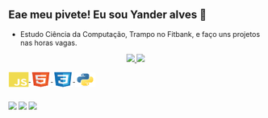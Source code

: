 ## Eae meu pivete! Eu sou Yander alves 🤙


- Estudo Ciência da Computação, Trampo no Fitbank, e faço uns projetos nas horas vagas.
<div align="center">
 <a href="https://github.com/Yanderalves">
<img height="160em" src="https://github-readme-stats.vercel.app/api?username=Yanderalves&show_icons=true&theme=chartreuse-darka&include_all_commits=true&count_private=true"/>
  <img height="160em" src="https://github-readme-stats.vercel.app/api/top-langs/?username=Yanderalves&layout=compact&langs_count=7&theme=chartreuse-dark"/>
</div>
  <div style="display: inline_block"><br>
  <img align="center" alt="Sam-Js" height="30" width="40" src="https://raw.githubusercontent.com/devicons/devicon/master/icons/javascript/javascript-plain.svg">
  <img align="center" alt="Sam-HTML" height="30" width="40" src="https://raw.githubusercontent.com/devicons/devicon/master/icons/html5/html5-original.svg">
  <img align="center" alt="Sam-CSS" height="30" width="40" src="https://raw.githubusercontent.com/devicons/devicon/master/icons/css3/css3-original.svg">
  <img align="center" alt="Sam-Python" height="30" width="40" src="https://raw.githubusercontent.com/devicons/devicon/master/icons/python/python-original.svg">
</div>
  
  ##
  
  <div> 
  <a href="https://instagram.com/yanderalves" target="_blank"><img src="https://img.shields.io/badge/-Instagram-%23E4405F?style=for-the-badge&logo=instagram&logoColor=white" target="_blank"></a> 
  <a href = "mailto:yanderceara@gmail.com"><img src="https://img.shields.io/badge/-Gmail-%23333?style=for-the-badge&logo=gmail&logoColor=white" target="_blank"></a>
  <a href="https://www.linkedin.com/in/yanderalves" target="_blank"><img src="https://img.shields.io/badge/-LinkedIn-%230077B5?style=for-the-badge&logo=linkedin&logoColor=white" target="_blank"></a> 
   
   
   
   
  </div>
